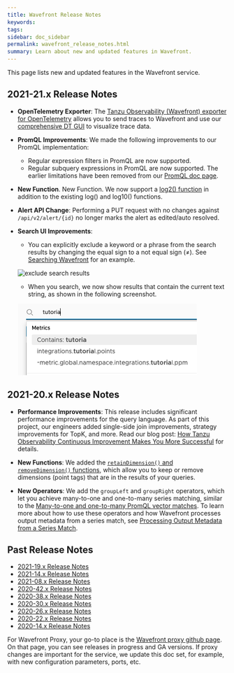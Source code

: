 ```yaml
---
title: Wavefront Release Notes
keywords:
tags:
sidebar: doc_sidebar
permalink: wavefront_release_notes.html
summary: Learn about new and updated features in Wavefront.
---
```


This page lists new and updated features in the Wavefront service.

## 2021-21.x Release Notes

* **OpenTelemetry Exporter**: The [Tanzu Observability (Wavefront) exporter for OpenTelemetry](https://github.com/open-telemetry/opentelemetry-collector-contrib/blob/main/exporter/tanzuobservabilityexporter/README.md) allows you to send traces to Wavefront and use our [comprehensive DT GUI](tracing_ui_overview.html) to visualize trace data.
<!---The KB [OpenTracing or OpenTelemetry- Which to select for instrumenting applications for tracing](https://help.wavefront.com/hc/en-us/articles/360058140212-OpenTracing-or-OpenTelemetry-Which-specification-to-select-for-instrumenting-applications-for-tracing-) gives an introduction.--->
* **PromQL Improvements**:  We made the following improvements to our PromQL implementation:
  - Regular expression filters in PromQL are now supported.
  - Regular subquery expressions in PromQL are now supported.
  The earlier limitations have been removed from our [PromQL doc page](wavefront_prometheus.html).
* **New Function**. New Function. We now support a [log2() function](ts_log2.html) in addition to the existing log() and log10() functions.
* **Alert API Change**: Performing a PUT request with no changes against `/api/v2/alert/{id}` no longer marks the alert as edited/auto resolved.
* **Search UI Improvements**:
  - You can explicitly exclude a keyword or a phrase from the search results by changing the equal sign to a not equal sign (≠). See [Searching Wavefront](wavefront_searching.html) for an example.

  ![exclude search results](images/not_in_search.png)
  - When you search, we now show results that contain the current text string, as shown in the following screenshot.

  ![search has results of full string and results that include the text string, starting with Contains](images/contains.png)



## 2021-20.x Release Notes

* **Performance Improvements**: This release includes significant performance improvements for the query language. As part of this project, our engineers added single-side join improvements, strategy improvements for TopK, and more. Read our blog post: [How Tanzu Observability Continuous Improvement Makes You More Successful](https://tanzu.vmware.com/content/vmware-tanzu-observability-blog/how-tanzu-observability-continuous-improvement-make-you-more-successful) for details.

* **New Functions**: We added the [`retainDimension()` and `removeDimension()` functions](ts_retainDimension_removeDimension.html), which allow you to keep or remove dimensions (point tags) that are in the results of your queries.

* **New Operators**: We add the `groupLeft` and `groupRight` operators, which let you achieve many-to-one and one-to-many series matching, similar to the [Many-to-one and one-to-many PromQL vector matches](https://prometheus.io/docs/prometheus/latest/querying/operators/#many-to-one-and-one-to-many-vector-matches). To learn more about how to use these operators and how Wavefront processes output metadata from a series match, see [Processing Output Metadata from a Series Match](query_language_series_matching.html#processing-output-metadata-from-a-series-match).


## Past Release Notes

- [2021-19.x Release Notes](2021.19.x_release_notes.html)
- [2021-14.x Release Notes](2021.14.x_release_notes.html)
- [2021-08.x Release Notes](2021.08.x_release_notes.html)
- [2020-42.x Release Notes](2020.42.x_release_notes.html)
- [2020-38.x Release Notes](2020.38.x_release_notes.html)
- [2020-30.x Release Notes](2020.30.x_release_notes.html)
- [2020-26.x Release Notes](2020.26.x_release_notes.html)
- [2020-22.x Release Notes](2020.22.x_release_notes.html)
- [2020-14.x Release Notes](2020.14.x_release_notes.html)


For Wavefront Proxy, your go-to place is the [Wavefront proxy github page](https://GitHub.com/wavefrontHQ/java/releases). On that page, you can see releases in progress and GA versions. If proxy changes are important for the service, we update this doc set, for example, with new configuration parameters, ports, etc.
